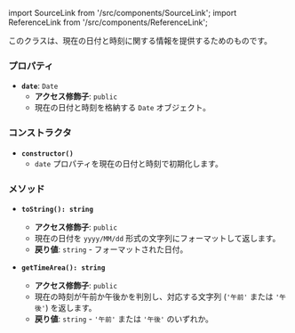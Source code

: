 import SourceLink from '/src/components/SourceLink';
import ReferenceLink from '/src/components/ReferenceLink';

<SourceLink href="/docs/attendance-management-system/source/class/Today"/>
<ReferenceLink href="/docs/attendance-management-system/reference/class/Today"/>

このクラスは、現在の日付と時刻に関する情報を提供するためのものです。

### プロパティ

- **`date`**: `Date`
  - **アクセス修飾子**: `public`
  - 現在の日付と時刻を格納する `Date` オブジェクト。

### コンストラクタ

- **`constructor()`**
  - `date` プロパティを現在の日付と時刻で初期化します。

### メソッド

- **`toString(): string`**
  - **アクセス修飾子**: `public`
  - 現在の日付を `yyyy/MM/dd` 形式の文字列にフォーマットして返します。
  - **戻り値**: `string` - フォーマットされた日付。

- **`getTimeArea(): string`**
  - **アクセス修飾子**: `public`
  - 現在の時刻が午前か午後かを判別し、対応する文字列 (`'午前'` または `'午後'`) を返します。
  - **戻り値**: `string` - `'午前'` または `'午後'` のいずれか。